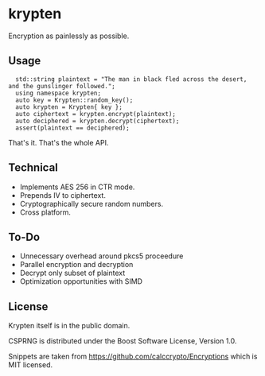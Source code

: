 # krypten
Encryption as painlessly as possible. 

## Usage

      std::string plaintext = "The man in black fled across the desert, and the gunslinger followed.";
      using namespace krypten;
      auto key = Krypten::random_key();
      auto krypten = Krypten{ key };
      auto ciphertext = krypten.encrypt(plaintext);
      auto deciphered = krypten.decrypt(ciphertext);
      assert(plaintext == deciphered);
      
That's it. That's the whole API.

## Technical

* Implements AES 256 in CTR mode. 
* Prepends IV to ciphertext. 
* Cryptographically secure random numbers. 
* Cross platform.

## To-Do

* Unnecessary overhead around pkcs5 proceedure
* Parallel encryption and decryption
* Decrypt only subset of plaintext
* Optimization opportunities with SIMD

## License

Krypten itself is in the public domain. 

CSPRNG is distributed under the Boost Software License, Version 1.0.

Snippets are taken from https://github.com/calccrypto/Encryptions which is MIT licensed. 
